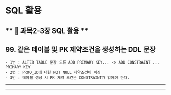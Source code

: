 
# SQL 활용
** :book: 과목2-3장 SQL 활용 **
---
## 99. 같은 테이블 및 PK 제약조건을 생성하는 DDL 문장
    - 1번 : ALTER TABLE 문장 오류 ADD PRIMARY KEY... -> ADD CONSTRAINT ... PRIMARY KEY
    - 2번 : PROD_ID에 대한 NOT NULL 제약조건이 빠짐
    - 3번 : 테이블 생성 시 PK 제약 조건은 CONSTRAINT가 없어야 한다.
---
---
